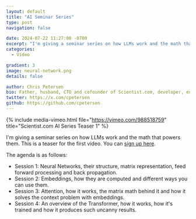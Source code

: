 ```yaml
---
layout: default
title: "AI Seminar Series"
type: post
navigation: false

date: 2024-07-22 11:27:00 -0700
excerpt: "I'm giving a seminar series on how LLMs work and the math that powers them."
categories:
  - Video

gradient: 3
image: neural-network.png
details: false

author: Chris Petersen
bio: Father, husband, CTO and cofounder of Scientist.com, developer, entrepreneur and technologist.
twitter: https://x.com/cpetersen
github: https://github.com/cpetersen
---
```


{% include media-vimeo.html file="https://vimeo.com/988518759" title="Scientist.com AI Series Teaser 1" %}

I'm giving a seminar series on how LLMs work and the math that powers them. This is a teaser for the first video. You can [sign up here](https://www.bigmarker.com/series/2024-ai-innovation/series_details).

The agenda is as follows:
 * Session 1: Neural Networks, their structure, matrix representation, feed forward processing and back propagation.
 * Session 2: Embeddings, how they are computed and different ways you can use them.
 * Session 3: Attention, how it works, the matrix math behind it and how it solves the context problem with embeddings.
 * Session 4: An overview of the Transformer, how it works, how it's trained and how it produces such uncanny results.
